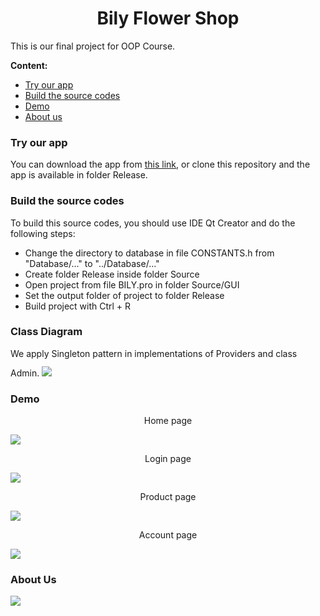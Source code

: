 <h1 style="text-align: center;">Bily Flower Shop</h1>

This is our final project for OOP Course.

<span style="font-weight: bold;">Content:</span>
<ul>
    <li><a href="#try-our-app">Try our app</a></li>
    <li><a href="#build-code">Build the source codes</a></li>
    <li><a href="#demo">Demo</a></li>
    <li><a href="#about-us">About us</a></li>
</ul>


<h3 id="try-our-app">Try our app</h3>
You can download the app from <a href="https://studenthcmusedu-my.sharepoint.com/:u:/g/personal/20120025_student_hcmus_edu_vn/Ed6EqE7mtXFLhljTgn-_KU4Brhra5ZSYd9eGoix6X1aWCQ?e=l64Qtw">this link</a>, or clone this repository and the app is available in folder Release.

<h3 id="build-code">Build the source codes</h3>

To build this source codes, you should use IDE Qt Creator and do the following steps: 
<ul>
<li>Change the directory to database in file CONSTANTS.h from "Database/..." to "../Database/..."</li>
<li>Create folder Release inside folder Source</li>
<li>Open project from file BILY.pro in folder Source/GUI</li>
<li>Set the output folder of project to folder Release</li>
<li>Build project with Ctrl + R</li>
</ul>

<h3 id="class-diagram"> Class Diagram </h3>
We apply Singleton pattern in implementations of Providers and class Admin.
<img style="margin-top: 12px;" src="./UML.jpg"></img>
   
<h3 id="demo">Demo</h3>
<p style="text-align: center;">Home page</p>
<img src="./Images/home.jpg"></img> 
<p style="text-align: center;">Login page</p>
<img src="./Images/login.jpg"></img>
<p style="text-align: center;">Product page</p>
<img src="./Images/product.jpg"></img>
<p style="text-align: center;">Account page</p>
<img src="./Images/account.jpg"></img>

<h3 id="about-us">About Us</h3>
<img src="./Images/aboutus.jpg"></img>

